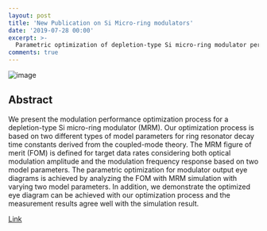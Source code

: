 ```yaml
---
layout: post
title: 'New Publication on Si Micro-ring modulators'
date: '2019-07-28 00:00'
excerpt: >-
  Parametric optimization of depletion-type Si micro-ring modulator performances   
comments: true
---
```

![image](https://1.bp.blogspot.com/-aEHBALIPskg/XT3mHRoJF_I/AAAAAAAAC-g/lpGtgTiy2G8_PvaLgKg6m_srvgWm705kACLcBGAs/s1600/IMG_20190728_201353.jpg)

## Abstract
We present the modulation performance optimization process for a depletion-type Si micro-ring modulator (MRM). Our optimization process is based on two different types of model parameters for ring resonator decay time constants derived from the coupled-mode theory. The MRM figure of merit (FOM) is defined for target data rates considering both optical modulation amplitude and the modulation frequency response based on two model parameters. The parametric optimization for modulator output eye diagrams is achieved by analyzing the FOM with MRM simulation with varying two model parameters. In addition, we demonstrate the optimized eye diagram can be achieved with our optimization process and the measurement results agree well with the simulation result.

[Link](https://iopscience.iop.org/article/10.7567/1347-4065/ab22ce/meta)    

